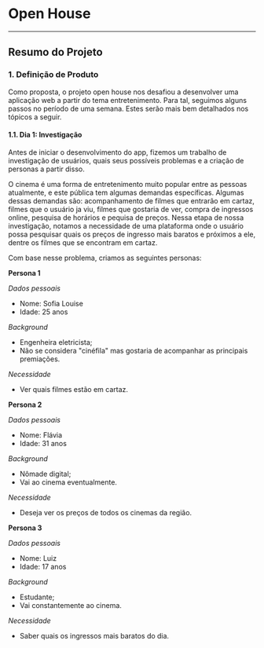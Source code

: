 # Open House

***
## Resumo do Projeto

### 1. Definição de Produto

Como proposta, o projeto open house nos desafiou a desenvolver uma aplicação web a partir do tema entretenimento. Para tal, seguimos alguns passos no período de uma semana. Estes serão mais bem detalhados nos tópicos a seguir.

#### 1.1. Dia 1: Investigação

Antes de iniciar o desenvolvimento do app, fizemos um trabalho de investigação de usuários, quais seus possíveis problemas e a criação de personas a partir disso.

O cinema é uma forma de entretenimento muito popular entre as pessoas atualmente, e este pública tem algumas demandas específicas. Algumas dessas demandas são: acompanhamento de filmes que entrarão em cartaz, filmes que o usuário ja viu, filmes que gostaria de ver, compra de ingressos online, pesquisa de horários e pequisa de preços. Nessa etapa de nossa investigação, notamos a necessidade de uma plataforma onde o usuário possa pesquisar quais os preços de ingresso mais baratos e próximos a ele, dentre os filmes que se encontram em cartaz.

Com base nesse problema, criamos as seguintes personas:

**Persona 1**

*Dados pessoais*
- Nome: Sofia Louise
- Idade: 25 anos

*Background*
- Engenheira eletricista;
- Não se considera "cinéfila" mas gostaria de acompanhar as principais premiações.

*Necessidade*
- Ver quais filmes estão em cartaz.

**Persona 2**

*Dados pessoais*
- Nome: Flávia
- Idade: 31 anos

*Background*
- Nômade digital;
- Vai ao cinema eventualmente.

*Necessidade*
- Deseja ver os preços de todos os cinemas da região.

**Persona 3**

*Dados pessoais*
- Nome: Luiz
- Idade: 17 anos

*Background*
- Estudante;
- Vai constantemente ao cinema.

*Necessidade*
- Saber quais os ingressos mais baratos do dia.

